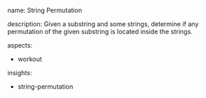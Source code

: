 name: String Permutation

description: Given a substring and some strings, determine if any permutation of the given substring is located inside the strings.

aspects:
  - workout

insights:
  - string-permutation